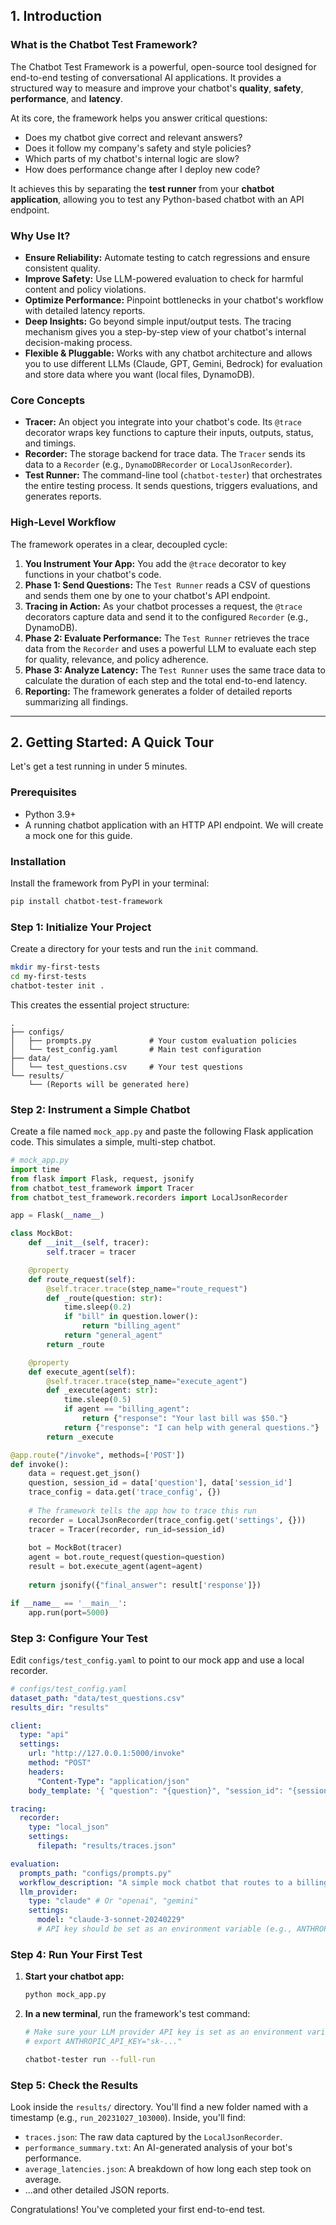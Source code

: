 ## 1. Introduction

### What is the Chatbot Test Framework?

The Chatbot Test Framework is a powerful, open-source tool designed for end-to-end testing of conversational AI applications. It provides a structured way to measure and improve your chatbot's **quality**, **safety**, **performance**, and **latency**.

At its core, the framework helps you answer critical questions:
*   Does my chatbot give correct and relevant answers?
*   Does it follow my company's safety and style policies?
*   Which parts of my chatbot's internal logic are slow?
*   How does performance change after I deploy new code?

It achieves this by separating the **test runner** from your **chatbot application**, allowing you to test any Python-based chatbot with an API endpoint.

### Why Use It?

*   **Ensure Reliability:** Automate testing to catch regressions and ensure consistent quality.
*   **Improve Safety:** Use LLM-powered evaluation to check for harmful content and policy violations.
*   **Optimize Performance:** Pinpoint bottlenecks in your chatbot's workflow with detailed latency reports.
*   **Deep Insights:** Go beyond simple input/output tests. The tracing mechanism gives you a step-by-step view of your chatbot's internal decision-making process.
*   **Flexible & Pluggable:** Works with any chatbot architecture and allows you to use different LLMs (Claude, GPT, Gemini, Bedrock) for evaluation and store data where you want (local files, DynamoDB).

### Core Concepts

*   **Tracer:** An object you integrate into your chatbot's code. Its `@trace` decorator wraps key functions to capture their inputs, outputs, status, and timings.
*   **Recorder:** The storage backend for trace data. The `Tracer` sends its data to a `Recorder` (e.g., `DynamoDBRecorder` or `LocalJsonRecorder`).
*   **Test Runner:** The command-line tool (`chatbot-tester`) that orchestrates the entire testing process. It sends questions, triggers evaluations, and generates reports.

### High-Level Workflow

The framework operates in a clear, decoupled cycle:

1.  **You Instrument Your App:** You add the `@trace` decorator to key functions in your chatbot's code.
2.  **Phase 1: Send Questions:** The `Test Runner` reads a CSV of questions and sends them one by one to your chatbot's API endpoint.
3.  **Tracing in Action:** As your chatbot processes a request, the `@trace` decorators capture data and send it to the configured `Recorder` (e.g., DynamoDB).
4.  **Phase 2: Evaluate Performance:** The `Test Runner` retrieves the trace data from the `Recorder` and uses a powerful LLM to evaluate each step for quality, relevance, and policy adherence.
5.  **Phase 3: Analyze Latency:** The `Test Runner` uses the same trace data to calculate the duration of each step and the total end-to-end latency.
6.  **Reporting:** The framework generates a folder of detailed reports summarizing all findings.


 <!-- Placeholder for a visual diagram -->

 ---

## 2. Getting Started: A Quick Tour

Let's get a test running in under 5 minutes.

### Prerequisites

*   Python 3.9+
*   A running chatbot application with an HTTP API endpoint. We will create a mock one for this guide.

### Installation

Install the framework from PyPI in your terminal:
```bash
pip install chatbot-test-framework
```

### Step 1: Initialize Your Project

Create a directory for your tests and run the `init` command.

```bash
mkdir my-first-tests
cd my-first-tests
chatbot-tester init .
```
This creates the essential project structure:
```
.
├── configs/
│   ├── prompts.py             # Your custom evaluation policies
│   └── test_config.yaml       # Main test configuration
├── data/
│   └── test_questions.csv     # Your test questions
└── results/
    └── (Reports will be generated here)
```

### Step 2: Instrument a Simple Chatbot

Create a file named `mock_app.py` and paste the following Flask application code. This simulates a simple, multi-step chatbot.

```python
# mock_app.py
import time
from flask import Flask, request, jsonify
from chatbot_test_framework import Tracer
from chatbot_test_framework.recorders import LocalJsonRecorder

app = Flask(__name__)

class MockBot:
    def __init__(self, tracer):
        self.tracer = tracer

    @property
    def route_request(self):
        @self.tracer.trace(step_name="route_request")
        def _route(question: str):
            time.sleep(0.2)
            if "bill" in question.lower():
                return "billing_agent"
            return "general_agent"
        return _route

    @property
    def execute_agent(self):
        @self.tracer.trace(step_name="execute_agent")
        def _execute(agent: str):
            time.sleep(0.5)
            if agent == "billing_agent":
                return {"response": "Your last bill was $50."}
            return {"response": "I can help with general questions."}
        return _execute

@app.route("/invoke", methods=['POST'])
def invoke():
    data = request.get_json()
    question, session_id = data['question'], data['session_id']
    trace_config = data.get('trace_config', {})
    
    # The framework tells the app how to trace this run
    recorder = LocalJsonRecorder(trace_config.get('settings', {}))
    tracer = Tracer(recorder, run_id=session_id)
    
    bot = MockBot(tracer)
    agent = bot.route_request(question=question)
    result = bot.execute_agent(agent=agent)
    
    return jsonify({"final_answer": result['response']})

if __name__ == '__main__':
    app.run(port=5000)
```

### Step 3: Configure Your Test

Edit `configs/test_config.yaml` to point to our mock app and use a local recorder.

```yaml
# configs/test_config.yaml
dataset_path: "data/test_questions.csv"
results_dir: "results"

client:
  type: "api"
  settings:
    url: "http://127.0.0.1:5000/invoke"
    method: "POST"
    headers:
      "Content-Type": "application/json"
    body_template: '{ "question": "{question}", "session_id": "{session_id}", "trace_config": {trace_config} }'

tracing:
  recorder:
    type: "local_json"
    settings:
      filepath: "results/traces.json"

evaluation:
  prompts_path: "configs/prompts.py"
  workflow_description: "A simple mock chatbot that routes to a billing or general agent."
  llm_provider:
    type: "claude" # Or "openai", "gemini"
    settings:
      model: "claude-3-sonnet-20240229"
      # API key should be set as an environment variable (e.g., ANTHROPIC_API_KEY)
```

### Step 4: Run Your First Test

1.  **Start your chatbot app:**
    ```bash
    python mock_app.py
    ```
2.  **In a new terminal**, run the framework's test command:
    ```bash
    # Make sure your LLM provider API key is set as an environment variable!
    # export ANTHROPIC_API_KEY="sk-..."

    chatbot-tester run --full-run
    ```

### Step 5: Check the Results

Look inside the `results/` directory. You'll find a new folder named with a timestamp (e.g., `run_20231027_103000`). Inside, you'll find:
*   `traces.json`: The raw data captured by the `LocalJsonRecorder`.
*   `performance_summary.txt`: An AI-generated analysis of your bot's performance.
*   `average_latencies.json`: A breakdown of how long each step took on average.
*   ...and other detailed JSON reports.

Congratulations! You've completed your first end-to-end test.
